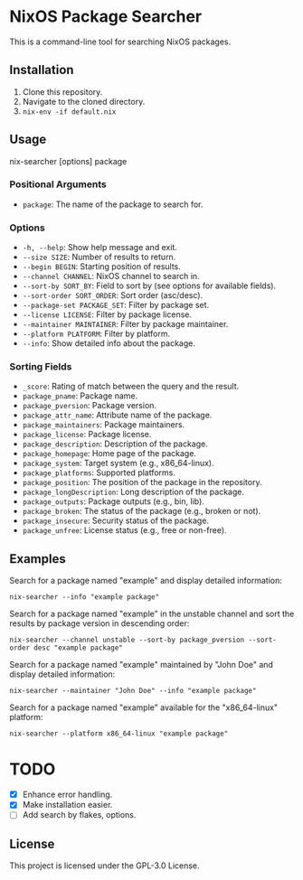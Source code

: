 # NixOS Package Searcher

This is a command-line tool for searching NixOS packages.

## Installation

1. Clone this repository.
2. Navigate to the cloned directory.
8. `nix-env -if default.nix`

## Usage

nix-searcher [options] package

### Positional Arguments

- `package`: The name of the package to search for.

### Options

- `-h, --help`: Show help message and exit.
- `--size SIZE`: Number of results to return.
- `--begin BEGIN`: Starting position of results.
- `--channel CHANNEL`: NixOS channel to search in.
- `--sort-by SORT_BY`: Field to sort by (see options for available fields).
- `--sort-order SORT_ORDER`: Sort order (asc/desc).
- `--package-set PACKAGE_SET`: Filter by package set.
- `--license LICENSE`: Filter by package license.
- `--maintainer MAINTAINER`: Filter by package maintainer.
- `--platform PLATFORM`: Filter by platform.
- `--info`: Show detailed info about the package.

### Sorting Fields

- `_score`: Rating of match between the query and the result.
- `package_pname`: Package name.
- `package_pversion`: Package version.
- `package_attr_name`: Attribute name of the package.
- `package_maintainers`: Package maintainers.
- `package_license`: Package license.
- `package_description`: Description of the package.
- `package_homepage`: Home page of the package.
- `package_system`: Target system (e.g., x86_64-linux).
- `package_platforms`: Supported platforms.
- `package_position`: The position of the package in the repository.
- `package_longDescription`: Long description of the package.
- `package_outputs`: Package outputs (e.g., bin, lib).
- `package_broken`: The status of the package (e.g., broken or not).
- `package_insecure`: Security status of the package.
- `package_unfree`: License status (e.g., free or non-free).

## Examples

Search for a package named "example" and display detailed information:

`nix-searcher --info "example package"`

Search for a package named "example" in the unstable channel and sort the results by package version in descending order:

`nix-searcher --channel unstable --sort-by package_pversion --sort-order desc "example package"`

Search for a package named "example" maintained by "John Doe" and display detailed information:

`nix-searcher --maintainer "John Doe" --info "example package"`

Search for a package named "example" available for the "x86_64-linux" platform:

`nix-searcher --platform x86_64-linux "example package"`

# TODO
 - [x] Enhance error handling.
 - [x] Make installation easier.
 - [ ] Add search by flakes, options.

## License

This project is licensed under the GPL-3.0 License.


